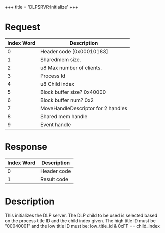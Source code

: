 +++
title = 'DLPSRVR:Initialize'
+++

# Request

| Index Word | Description                        |
|------------|------------------------------------|
| 0          | Header code \[0x00010183\]         |
| 1          | Sharedmem size.                    |
| 2          | u8 Max number of clients.          |
| 3          | Process Id                         |
| 4          | u8 Child index                     |
| 5          | Block buffer size? 0x40000         |
| 6          | Block buffer num? 0x2              |
| 7          | MoveHandleDescriptor for 2 handles |
| 8          | Shared mem handle                  |
| 9          | Event handle                       |

# Response

| Index Word | Description |
|------------|-------------|
| 0          | Header code |
| 1          | Result code |

# Description

This initializes the DLP server. The DLP child to be used is selected
based on the process title ID and the child index given. The high title
ID must be "00040001" and the low title ID must be: low_title_id & 0xFF
== child_index